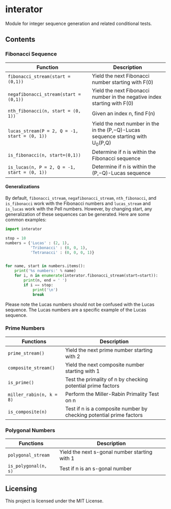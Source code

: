 # interator
Module for integer sequence generation and related conditional tests.

## Contents
### Fibonacci Sequence

| **Function**                                  | **Description**                                                                            |
|-----------------------------------------------|--------------------------------------------------------------------------------------------|
| `fibonacci_stream(start = (0,1))`             | Yield the next Fibonacci number starting with F(0)                                         |
| `negafibonacci_stream(start = (0,1))`         | Yield the next Fibonacci number in the negative index starting with F(0)                   |
| `nth_fibonacci(n, start = (0, 1))`            | Given an index n, find F(n)                                                                |
| `lucas_stream(P = 2, Q = -1, start = (0, 1))` | Yield the next number in the in the (P,−Q)-Lucas sequence starting with U<sub>0</sub>(P,Q) |
| `is_fibonacci(n, start=(0,1))`                | Determine if n is within the Fibonacci sequence                                            |
| `is_lucas(n, P = 2, Q = -1, start = (0, 1))`  | Determine if n is within the (P,−Q)-Lucas sequence                                         |

#### Generalizations
By default, `fibonacci_stream`, `negafibonacci_stream`, `nth_fibonacci`, and `is_fibonacci` work with the Fibonacci numbers and `lucas_stream` and `is_lucas` work with the Pell numbers. However, by changing start, any generalization of these sequences can be generated. Here are some common examples:

```python
import interator

stop = 10
numbers = {'Lucas' : (2, 1),
           'Tribonacci' : (0, 0, 1),
           'Tetranacci' : (0, 0, 0, 1)}


for name, start in numbers.items():
    print('%s numbers:' % name)
    for i, n in enumerate(interator.fibonacci_stream(start=start)):
        print(n, end = ' ')
        if i == stop:
            print('\n')
            break
```

Please note the Lucas numbers should not be confused with the Lucas sequence. The Lucas numbers are a specific example of the Lucas sequence.

### Prime Numbers
| **Functions**            | **Description**                                                     |
|--------------------------|---------------------------------------------------------------------|
| `prime_stream()`         | Yield the next prime number starting with 2                         |
| `composite_stream()`     | Yield the next composite number starting with 1                     |
| `is_prime()`             | Test the primality of n by checking potential prime factors         |
| `miller_rabin(n, k = 8)` | Perform the Miller-Rabin Primality Test on n                        |
| `is_composite(n)`        | Test if n is a composite number by checking potential prime factors |

### Polygonal Numbers
| **Functions**        | **Description**                               |
|----------------------|-----------------------------------------------|
| `polygonal_stream`   | Yield the next s-gonal number starting with 1 |
| `is_polygonal(n, s)` | Test if n is an s-gonal number                |

## Licensing
This project is licensed under the MIT License.

